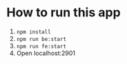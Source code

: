 # How to run this app

1. `npm install`
2. `npm run be:start`
3. `npm run fe:start`
4. Open localhost:2901
